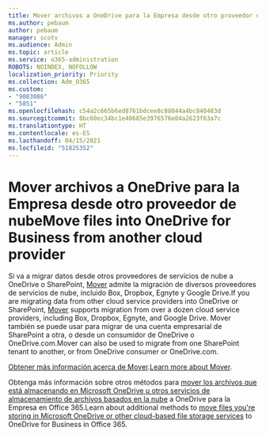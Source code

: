 ```yaml
---
title: Mover archivos a OneDrive para la Empresa desde otro proveedor de nube
ms.author: pebaum
author: pebaum
manager: scotv
ms.audience: Admin
ms.topic: article
ms.service: o365-administration
ROBOTS: NOINDEX, NOFOLLOW
localization_priority: Priority
ms.collection: Adm_O365
ms.custom:
- "9003086"
- "5851"
ms.openlocfilehash: c54a2c665b6ed8761bdcee8c88044a4bc840483d
ms.sourcegitcommit: 8bc60ec34bc1e40685e3976576e04a2623f63a7c
ms.translationtype: HT
ms.contentlocale: es-ES
ms.lasthandoff: 04/15/2021
ms.locfileid: "51825352"
---
```

# <a name="move-files-into-onedrive-for-business-from-another-cloud-provider"></a><span data-ttu-id="0d3d3-102">Mover archivos a OneDrive para la Empresa desde otro proveedor de nube</span><span class="sxs-lookup"><span data-stu-id="0d3d3-102">Move files into OneDrive for Business from another cloud provider</span></span>

<span data-ttu-id="0d3d3-103">Si va a migrar datos desde otros proveedores de servicios de nube a OneDrive o SharePoint, [Mover](https://go.microsoft.com/fwlink/?linkid=2132453) admite la migración de diversos proveedores de servicios de nube, incluido Box, Dropbox, Egnyte y Google Drive.</span><span class="sxs-lookup"><span data-stu-id="0d3d3-103">If you are migrating data from other cloud service providers into OneDrive or SharePoint, [Mover](https://go.microsoft.com/fwlink/?linkid=2132453) supports migration from over a dozen cloud service providers, including Box, Dropbox, Egnyte, and Google Drive.</span></span> <span data-ttu-id="0d3d3-104">Mover también se puede usar para migrar de una cuenta empresarial de SharePoint a otra, o desde un consumidor de OneDrive o OneDrive.com.</span><span class="sxs-lookup"><span data-stu-id="0d3d3-104">Mover can also be used to migrate from one SharePoint tenant to another, or from OneDrive consumer or OneDrive.com.</span></span>

<span data-ttu-id="0d3d3-105">[Obtener más información acerca de Mover](https://go.microsoft.com/fwlink/?linkid=2132453).</span><span class="sxs-lookup"><span data-stu-id="0d3d3-105">[Learn more about Mover](https://go.microsoft.com/fwlink/?linkid=2132453).</span></span>

<span data-ttu-id="0d3d3-106">Obtenga más información sobre otros métodos para [mover los archivos que está almacenando en Microsoft OneDrive u otros servicios de almacenamiento de archivos basados en la nube](https://support.microsoft.com/office/7fb28cad-7e25-451f-8b4b-2d1a71e5c0e9) a OneDrive para la Empresa en Office 365.</span><span class="sxs-lookup"><span data-stu-id="0d3d3-106">Learn about additional methods to [move files you're storing in Microsoft OneDrive or other cloud-based file storage services](https://support.microsoft.com/office/7fb28cad-7e25-451f-8b4b-2d1a71e5c0e9) to OneDrive for Business in Office 365.</span></span>
